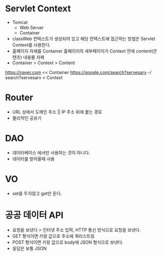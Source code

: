 # Servlet Context
- Tomcat
  - Web Server
  - Container
- classWeb 컨텍스트가 생성되어 있고 해당 컨텍스트에 접근하는 방법은
Servlet Context를 사용한다.
- 홈페이지 자체를 Container 홈페이지의 세부페이지가 Context 안에 content(콘텐츠) 내용물 자체
- Container > Context > Content

https://naver.com << Container
https://google.com/search?servesarv
 -/ search?servesarv < Context
 
# Router
- URL 상에서 도메인 주소 || IP 주소 뒤에 붙는 경로
- 물리적인 공유기

# DAO
- 데이터베이스 에서만 사용하는 것이 아니다.
- 데이터를 받아올때 사용

# VO
- set을 두지않고 get만 둔다.

# 공공 데이터 API
- 요청을 보낸다 > 인터넷 주소 입력, HTTP 통신 방식으로 요청을 보낸다.
- GET 형식이면 키랑 값으로 주소에 쿼리스트링
- POST 형식이면 키랑 값으로 body에 JSON 형식으로 보낸다.
- 응답은 보통 JSON